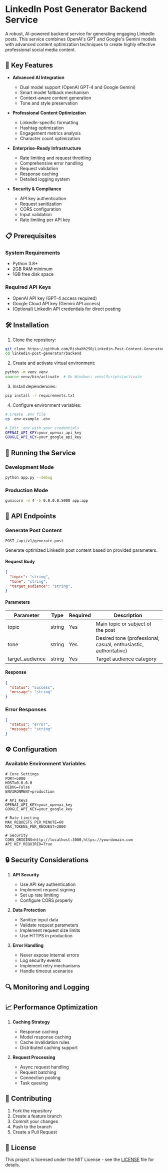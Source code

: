 # LinkedIn Post Generator Backend Service

A robust, AI-powered backend service for generating engaging LinkedIn posts. This service combines OpenAI's GPT and Google's Gemini models with advanced content optimization techniques to create highly effective professional social media content.

## 🚀 Key Features

- **Advanced AI Integration**
  - Dual model support (OpenAI GPT-4 and Google Gemini)
  - Smart model fallback mechanism
  - Context-aware content generation
  - Tone and style preservation

- **Professional Content Optimization**
  - LinkedIn-specific formatting
  - Hashtag optimization
  - Engagement metrics analysis
  - Character count optimization

- **Enterprise-Ready Infrastructure**
  - Rate limiting and request throttling
  - Comprehensive error handling
  - Request validation
  - Response caching
  - Detailed logging system

- **Security & Compliance**
  - API key authentication
  - Request sanitization
  - CORS configuration
  - Input validation
  - Rate limiting per API key

## 📋 Prerequisites

### System Requirements
- Python 3.8+
- 2GB RAM minimum
- 1GB free disk space

### Required API Keys
- OpenAI API key (GPT-4 access required)
- Google Cloud API key (Gemini API access)
- (Optional) LinkedIn API credentials for direct posting

## 🛠 Installation

1. Clone the repository:
```bash
git clone https://github.com/Rishabh250/Linkedin-Post-Content-Generator.git
cd linkedin-post-generator/backend
```

2. Create and activate virtual environment:
```bash
python -m venv venv
source venv/bin/activate  # On Windows: venv\Scripts\activate
```

3. Install dependencies:
```bash
pip install -r requirements.txt
```

4. Configure environment variables:
```bash
# Create .env file
cp .env.example .env

# Edit .env with your credentials
OPENAI_API_KEY=your_openai_api_key
GOOGLE_API_KEY=your_google_api_key
```

## 🚀 Running the Service

### Development Mode
```bash
python app.py --debug
```

### Production Mode
```bash
gunicorn -w 4 -b 0.0.0.0:5000 app:app
```

## 📡 API Endpoints

### Generate Post Content
`POST /api/v1/generate-post`

Generate optimized LinkedIn post content based on provided parameters.

#### Request Body
```json
{
  "topic": "string",
  "tone": "string",
  "target_audience": "string",
}
```

#### Parameters

| Parameter | Type | Required | Description |
|-----------|------|----------|-------------|
| topic | string | Yes | Main topic or subject of the post |
| tone | string | Yes | Desired tone (professional, casual, enthusiastic, authoritative) |
| target_audience | string | Yes | Target audience category |

#### Response
```json
{
  "status": "success",
  "message": "string"
}
```

### Error Responses

```json
{
  "status": "error",
  "message": "string"
}
```

## ⚙️ Configuration

### Available Environment Variables

```plaintext
# Core Settings
PORT=5000
HOST=0.0.0.0
DEBUG=False
ENVIRONMENT=production

# API Keys
OPENAI_API_KEY=your_openai_key
GOOGLE_API_KEY=your_google_key

# Rate Limiting
MAX_REQUESTS_PER_MINUTE=60
MAX_TOKENS_PER_REQUEST=2000

# Security
CORS_ORIGINS=http://localhost:3000,https://yourdomain.com
API_KEY_REQUIRED=True
```

## 🔒 Security Considerations

1. **API Security**
   - Use API key authentication
   - Implement request signing
   - Set up rate limiting
   - Configure CORS properly

2. **Data Protection**
   - Sanitize input data
   - Validate request parameters
   - Implement request size limits
   - Use HTTPS in production

3. **Error Handling**
   - Never expose internal errors
   - Log security events
   - Implement retry mechanisms
   - Handle timeout scenarios

## 🔍 Monitoring and Logging

## 📈 Performance Optimization

1. **Caching Strategy**
   - Response caching
   - Model response caching
   - Cache invalidation rules
   - Distributed caching support

2. **Request Processing**
   - Async request handling
   - Request batching
   - Connection pooling
   - Task queuing

## 🤝 Contributing

1. Fork the repository
2. Create a feature branch
3. Commit your changes
4. Push to the branch
5. Create a Pull Request

## 📄 License

This project is licensed under the MIT License - see the [LICENSE](LICENSE) file for details.